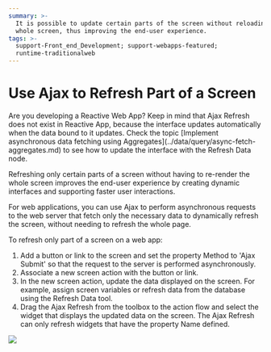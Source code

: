 ```yaml
---
summary: >-
  It is possible to update certain parts of the screen without reloading the
  whole screen, thus improving the end-user experience.
tags: >-
  support-Front_end_Development; support-webapps-featured;
  runtime-traditionalweb
---
```


# Use Ajax to Refresh Part of a Screen

 Are you developing a Reactive Web App? Keep in mind that Ajax Refresh does not exist in Reactive App, because the interface updates automatically when the data bound to it updates. Check the topic \[Implement asynchronous data fetching using Aggregates\]\(../data/query/async-fetch-aggregates.md\) to see how to update the interface with the Refresh Data node.

Refreshing only certain parts of a screen without having to re-render the whole screen improves the end-user experience by creating dynamic interfaces and supporting faster user interactions.

For web applications, you can use Ajax to perform asynchronous requests to the web server that fetch only the necessary data to dynamically refresh the screen, without needing to refresh the whole page.

To refresh only part of a screen on a web app:

1. Add a button or link to the screen and set the property Method to 'Ajax Submit' so that the request to the server is performed asynchronously.
2. Associate a new screen action with the button or link.
3. In the new screen action, update the data displayed on the screen. For example, assign screen variables or refresh data from the database using the Refresh Data tool.
4. Drag the Ajax Refresh from the toolbox to the action flow and select the widget that displays the updated data on the screen. The Ajax Refresh can only refresh widgets that have the property Name defined.

![](https://github.com/danielmarquespt/docs-product/tree/e7ea3f444d5129dab245c69ab72ae091554bc4fb/src/develop/logic/images/screen-partial-refresh-flow.png?width=750)

